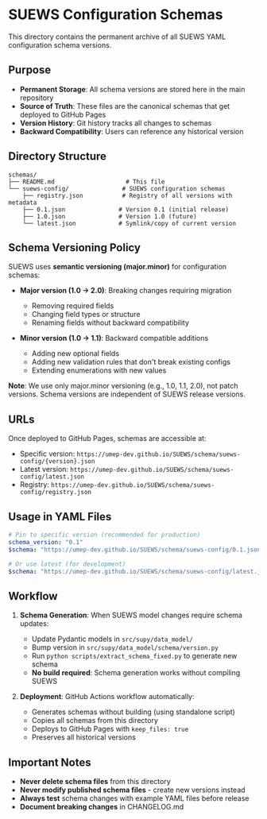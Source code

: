 # SUEWS Configuration Schemas

This directory contains the permanent archive of all SUEWS YAML configuration schema versions.

## Purpose

- **Permanent Storage**: All schema versions are stored here in the main repository
- **Source of Truth**: These files are the canonical schemas that get deployed to GitHub Pages
- **Version History**: Git history tracks all changes to schemas
- **Backward Compatibility**: Users can reference any historical version

## Directory Structure

```
schemas/
├── README.md                    # This file
└── suews-config/               # SUEWS configuration schemas
    ├── registry.json           # Registry of all versions with metadata
    ├── 0.1.json               # Version 0.1 (initial release)
    ├── 1.0.json               # Version 1.0 (future)
    └── latest.json            # Symlink/copy of current version
```

## Schema Versioning Policy

SUEWS uses **semantic versioning (major.minor)** for configuration schemas:

- **Major version (1.0 → 2.0)**: Breaking changes requiring migration
  - Removing required fields
  - Changing field types or structure
  - Renaming fields without backward compatibility
  
- **Minor version (1.0 → 1.1)**: Backward compatible additions
  - Adding new optional fields
  - Adding new validation rules that don't break existing configs
  - Extending enumerations with new values
  
**Note**: We use only major.minor versioning (e.g., 1.0, 1.1, 2.0), not patch versions.
Schema versions are independent of SUEWS release versions.

## URLs

Once deployed to GitHub Pages, schemas are accessible at:

- Specific version: `https://umep-dev.github.io/SUEWS/schema/suews-config/{version}.json`
- Latest version: `https://umep-dev.github.io/SUEWS/schema/suews-config/latest.json`
- Registry: `https://umep-dev.github.io/SUEWS/schema/suews-config/registry.json`

## Usage in YAML Files

```yaml
# Pin to specific version (recommended for production)
schema_version: "0.1"
$schema: "https://umep-dev.github.io/SUEWS/schema/suews-config/0.1.json"

# Or use latest (for development)
$schema: "https://umep-dev.github.io/SUEWS/schema/suews-config/latest.json"
```

## Workflow

1. **Schema Generation**: When SUEWS model changes require schema updates:
   - Update Pydantic models in `src/supy/data_model/`
   - Bump version in `src/supy/data_model/schema/version.py`
   - Run `python scripts/extract_schema_fixed.py` to generate new schema
   - **No build required**: Schema generation works without compiling SUEWS

2. **Deployment**: GitHub Actions workflow automatically:
   - Generates schemas without building (using standalone script)
   - Copies all schemas from this directory
   - Deploys to GitHub Pages with `keep_files: true`
   - Preserves all historical versions

## Important Notes

- **Never delete schema files** from this directory
- **Never modify published schema files** - create new versions instead
- **Always test** schema changes with example YAML files before release
- **Document breaking changes** in CHANGELOG.md